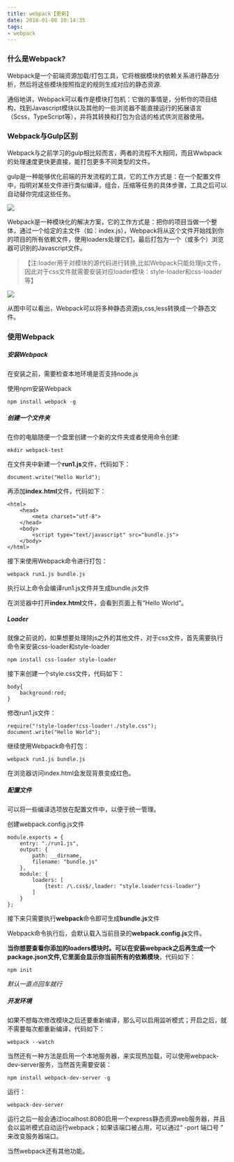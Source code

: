 ```yaml
---
title: webpack【更新】
date: 2018-01-08 10:14:35
tags: 
- webpack
---
```

### 什么是Webpack?
Webpack是一个前端资源加载/打包工具，它将根据模块的依赖关系进行静态分析，然后将这些模块按照指定的规则生成对应的静态资源.

通俗地讲，Webpack可以看作是模块打包机：它做的事情是，分析你的项目结构，找到Javascript模块以及其他的一些浏览器不能直接运行的拓展语言（Scss，TypeScript等），并将其转换和打包为合适的格式供浏览器使用。

### Webpack与Gulp区别
Webpack与之前学习的gulp相比较而言，两者的流程不大相同，而且Wwbpack的处理速度更快更直接，能打包更多不同类型的文件。

gulp是一种能够优化前端的开发流程的工具，它的工作方式是：在一个配置文件中，指明对某些文件进行类似编译，组合，压缩等任务的具体步骤，工具之后可以自动替你完成这些任务。

![](https://upload-images.jianshu.io/upload_images/1031000-d0693c06bb3a00e3.png?imageMogr2/auto-orient/strip%7CimageView2/2/w/700)

Webpack是一种模块化的解决方案，它的工作方式是：把你的项目当做一个整体，通过一个给定的主文件（如：index.js），Webpack将从这个文件开始找到你的项目的所有依赖文件，使用loaders处理它们，最后打包为一个（或多个）浏览器可识别的Javascript文件。

> 【注:loader用于对模块的源代码进行转换,比如Webpack只能处理js文件，因此对于css文件就需要安装对应loader模块：style-loader和css-loader等】

![](https://upload-images.jianshu.io/upload_images/1031000-160bc667d3b6093a.png?imageMogr2/auto-orient/strip%7CimageView2/2/w/700)

从图中可以看出，Webpack可以将多种静态资源js,css,less转换成一个静态文件。

### 使用Webpack

##### 安装Webpack
在安装之前，需要检查本地环境是否支持node.js

使用npm安装Webpack

```
npm install webpack -g
```
##### 创建一个文件夹
在你的电脑随便一个盘里创建一个新的文件夹或者使用命令创建:

```
mkdir webpack-test
```
在文件夹中新建一个**run1.js**文件，代码如下：

```
document.write("Hello World");
```
再添加**index.html**文件，代码如下：

```
<html>
    <head>
        <meta charset="utf-8">
    </head>
    <body>
        <script type="text/javascript" src="bundle.js">
    </body>
</html>
```
接下来使用Webpack命令进行打包：

```
webpack run1.js bundle.js
```
执行以上命令会编译run1.js文件并生成bundle.js文件

在浏览器中打开**index.html**文件，会看到页面上有“Hello World”。

##### Loader
就像之前说的，如果想要处理除js之外的其他文件，对于css文件，首先需要执行命令来安装css-loader和style-loader

```
npm install css-loader style-loader
```
接下来创建一个style.css文件，代码如下：

```
body{
    background:red;
}
```
修改run1.js文件：

```
require("!style-loader!css-loader!./style.css");
document.write("Hello World");
```
继续使用Webpack命令打包：

```
webpack run1.js bundle.js
```
在浏览器访问index.html会发现背景变成红色。
##### 配置文件
可以将一些编译选项放在配置文件中，以便于统一管理。

创建webpack.config.js文件

```
module.exports = {
    entry: "./run1.js",
    output: {
        path: __dirname,
        filename: "bundle.js"
    },
    module: {
        loaders: [
            {test: /\.css$/,loader: "style.loader!css-loader"}
        ]
    }
};
```
接下来只需要执行**webpack**命令即可生成**bundle.js**文件

Webpack命令执行后，会默认载入当前目录的**webpack.config.js**文件。

**当你想要查看你添加的loaders模块时。可以在安装webpack之后再生成一个package.json文件,它里面会显示你当前所有的依赖模块**，代码如下：

```
npm init
```
*默认一直点回车就行*

##### 开发环境
如果不想每次修改模块之后还要重新编译，那么可以启用监听模式；开启之后，就不需要每次都重新编译，代码如下：

```
webpack --watch
```
当然还有一种方法是启用一个本地服务器，来实现热加载，可以使用webpack-dev-server服务，当然首先需要安装：

```
npm install webpack-dev-server -g
```
运行：

```
webpack-dev-server
```
运行之后一般会通过localhost:8080启用一个express静态资源web服务器，并且会以监听模式自动运行webpack；如果该端口被占用，可以通过“ -port 端口号 ” 来改变服务器端口。

当然webpack还有其他功能。